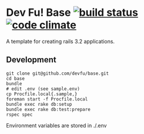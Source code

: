 Dev Fu! Base [![build status][ci-image]][ci] [![code climate][cc-image]][cc]
==================================================================================

A template for creating rails 3.2 applications.

## Development

```
git clone git@github.com/devfu/base.git
cd base
bundle
# edit .env (see sample.env)
cp Procfile.local{.sample,}
foreman start -f Procfile.local
bundle exec rake db:setup
bundle exec rake db:test:prepare
rspec spec
```

Environment variables are stored in ./.env

<!-- links -->
[cc]: https://codeclimate.com/github/devfu/base "code climate"
[ci]: http://travis-ci.org/devfu/base "build status"

<!-- images -->
[cc-image]: https://codeclimate.com/github/devfu/base.png
[ci-image]: https://secure.travis-ci.org/devfu/base.png
